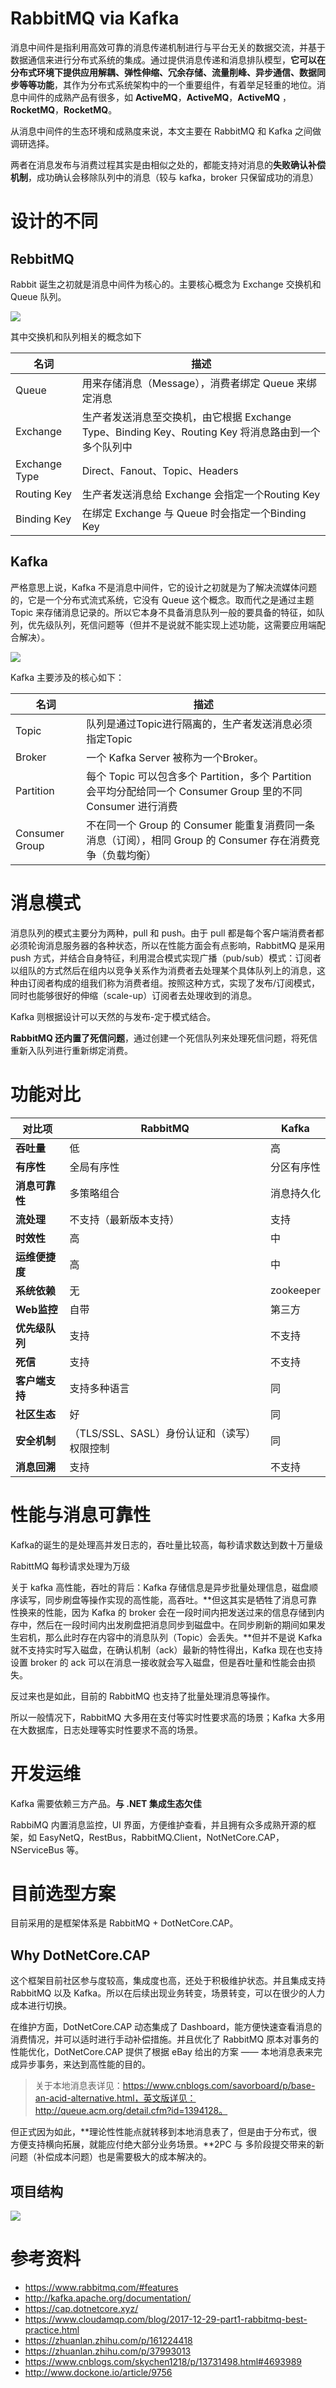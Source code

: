# RabbitMQ via Kafka

消息中间件是指利用高效可靠的消息传递机制进行与平台无关的数据交流，并基于数据通信来进行分布式系统的集成。通过提供消息传递和消息排队模型，**它可以在分布式环境下提供应用解耦、弹性伸缩、冗余存储、流量削峰、异步通信、数据同步等等功能**，其作为分布式系统架构中的一个重要组件，有着举足轻重的地位。消息中间件的成熟产品有很多，如 **ActiveMQ**，**ActiveMQ**，**ActiveMQ** ，**RocketMQ**，**RocketMQ**。

从消息中间件的生态环境和成熟度来说，本文主要在 RabbitMQ 和 Kafka 之间做调研选择。

两者在消息发布与消费过程其实是由相似之处的，都能支持对消息的**失败确认补偿机制**，成功确认会移除队列中的消息（较与 kafka，broker 只保留成功的消息）

# 设计的不同

## RebbitMQ

Rabbit 诞生之初就是消息中间件为核心的。主要核心概念为 Exchange 交换机和 Queue 队列。

![](asserts/rebbitmq-design.png)

其中交换机和队列相关的概念如下

| 名词          | 描述                                                         |
| ------------- | ------------------------------------------------------------ |
| Queue         | 用来存储消息（Message），消费者绑定 Queue 来绑定消息         |
| Exchange      | 生产者发送消息至交换机，由它根据 Exchange Type、Binding Key、Routing Key 将消息路由到一个多个队列中 |
| Exchange Type | Direct、Fanout、Topic、Headers                               |
| Routing Key   | 生产者发送消息给 Exchange 会指定一个Routing Key              |
| Binding Key   | 在绑定 Exchange 与 Queue 时会指定一个Binding Key             |

## Kafka

严格意思上说，Kafka 不是消息中间件，它的设计之初就是为了解决流媒体问题的，它是一个分布式流式系统，它没有 Queue 这个概念。取而代之是通过主题 Topic 来存储消息记录的。所以它本身不具备消息队列一般的要具备的特征，如队列，优先级队列，死信问题等（但并不是说就不能实现上述功能，这需要应用端配合解决）。

![](asserts/kafka-design.png)

Kafka 主要涉及的核心如下：

| 名词           | 描述                                                         |
| -------------- | ------------------------------------------------------------ |
| Topic          | 队列是通过Topic进行隔离的，生产者发送消息必须指定Topic       |
| Broker         | 一个 Kafka Server 被称为一个Broker。                         |
| Partition      | 每个 Topic 可以包含多个 Partition，多个 Partition 会平均分配给同一个 Consumer Group 里的不同 Consumer 进行消费 |
| Consumer Group | 不在同一个 Group 的 Consumer 能重复消费同一条消息（订阅），相同 Group 的 Consumer 存在消费竞争（负载均衡） |

# 消息模式

消息队列的模式主要分为两种，pull 和 push。由于 pull 都是每个客户端消费者都必须轮询消息服务器的各种状态，所以在性能方面会有点影响，RabbitMQ 是采用 push 方式，并结合自身特征，利用混合模式实现广播（pub/sub）模式：订阅者以组队的方式然后在组内以竞争关系作为消费者去处理某个具体队列上的消息，这种由订阅者构成的组我们称为消费者组。按照这种方式，实现了发布/订阅模式，同时也能够很好的伸缩（scale-up）订阅者去处理收到的消息。

Kafka 则根据设计可以天然的与发布-定于模式结合。

**RabbitMQ 还内置了死信问题**，通过创建一个死信队列来处理死信问题，将死信重新入队列进行重新绑定消费。



# 功能对比

| **对比项**     | **RabbitMQ**                                | **Kafka**  |
| -------------- | ------------------------------------------- | ---------- |
| **吞吐量**     | 低                                          | 高         |
| **有序性**     | 全局有序性                                  | 分区有序性 |
| **消息可靠性** | 多策略组合                                  | 消息持久化 |
| **流处理**     | 不支持（最新版本支持）                      | 支持       |
| **时效性**     | 高                                          | 中         |
| **运维便捷度** | 高                                          | 中         |
| **系统依赖**   | 无                                          | zookeeper  |
| **Web监控**    | 自带                                        | 第三方     |
| **优先级队列** | 支持                                        | 不支持     |
| **死信**       | 支持                                        | 不支持     |
| **客户端支持** | 支持多种语言                                | 同         |
| **社区生态**   | 好                                          | 同         |
| **安全机制**   | （TLS/SSL、SASL）身份认证和（读写）权限控制 | 同         |
| **消息回溯**   | 支持                                        | 不支持     |

# 性能与消息可靠性

Kafka的诞生的是处理高并发日志的，吞吐量比较高，每秒请求数达到数十万量级

RabittMQ 每秒请求处理为万级

关于 kafka 高性能，吞吐的背后：Kafka 存储信息是异步批量处理信息，磁盘顺序读写，同步刷盘等操作实现的高性能，高吞吐。**但这其实是牺牲了消息可靠性换来的性能，因为 Kafka 的 broker 会在一段时间内把发送过来的信息存储到内存中，然后在一段时间内出发刷盘把消息同步到磁盘中。在同步刷新的期间如果发生宕机，那么此时存在内容中的消息队列（Topic）会丢失。**但并不是说 Kafka 就不支持实时写入磁盘，在确认机制（ack）最新的特性得出，Kafka 现在也支持设置 broker 的 ack 可以在消息一接收就会写入磁盘，但是吞吐量和性能会由损失。

反过来也是如此，目前的 RabbitMQ 也支持了批量处理消息等操作。

所以一般情况下，RabbitMQ 大多用在支付等实时性要求高的场景；Kafka 大多用在大数据库，日志处理等实时性要求不高的场景。

# 开发运维

Kafka 需要依赖三方产品。**与 .NET 集成生态欠佳**

RabbiMQ 内置消息监控，UI 界面，方便维护查看，并且拥有众多成熟开源的框架，如 EasyNetQ，RestBus，RabbitMQ.Client，NotNetCore.CAP，NServiceBus 等。

# 目前选型方案

目前采用的是框架体系是 RabbitMQ + DotNetCore.CAP。

## Why DotNetCore.CAP

这个框架目前社区参与度较高，集成度也高，还处于积极维护状态。并且集成支持 RabbitMQ  以及 Kafka。所以在后续出现业务转变，场景转变，可以在很少的人力成本进行切换。

在维护方面，DotNetCore.CAP 动态集成了 Dashboard，能方便快速查看消息的消费情况，并可以适时进行手动补偿措施。并且优化了 RabbitMQ 原本对事务的性能优化，DotNetCore.CAP 提供了根据 eBay 给出的方案 —— 本地消息表来完成异步事务，来达到高性能的目的。

> 关于本地消息表详见：https://www.cnblogs.com/savorboard/p/base-an-acid-alternative.html，英文版详见：http://queue.acm.org/detail.cfm?id=1394128。

但正式因为如此，**理论性性能点就转移到本地消息表了，但是由于分布式，很方便支持横向拓展，就能应付绝大部分业务场景。**2PC 与 多阶段提交带来的新问题（补偿成本问题）也是需要极大的成本解决的。

## 项目结构

![](asserts/code-struct.jpg)



# 参考资料

- https://www.rabbitmq.com/#features
- http://kafka.apache.org/documentation/
- https://cap.dotnetcore.xyz/
- https://www.cloudamqp.com/blog/2017-12-29-part1-rabbitmq-best-practice.html
- https://zhuanlan.zhihu.com/p/161224418
- https://zhuanlan.zhihu.com/p/37993013
- https://www.cnblogs.com/skychen1218/p/13731498.html#4693989
- http://www.dockone.io/article/9756